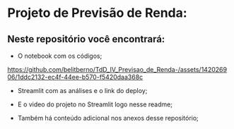 # Projeto de Previsão de Renda:

## Neste repositório você encontrará:
 - O notebook com os códigos;
   

https://github.com/belitberno/TdD_IV_Previsao_de_Renda-/assets/142026906/1ddc2132-ec4f-44ee-b570-f5420daa368c

 - Streamlit com as análises e o link do deploy;
 
 - E o video do projeto no Streamlit logo nesse readme;



 - Também há conteúdo adicional nos anexos desse repositório;
   
  

